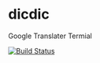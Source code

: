 dicdic
======

Google Translater Termial


[![Build Status](https://secure.travis-ci.org/rangken/dicdic.png)](http://travis-ci.org/ngsmrk/comix_scraper)
